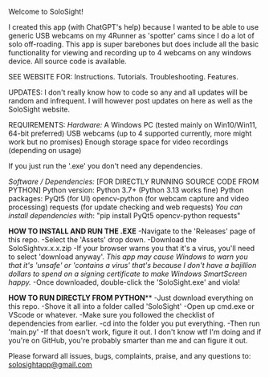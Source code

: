 Welcome to SoloSight! 

I created this app (with ChatGPT's help) because I wanted to be able to use generic USB webcams on my 4Runner as 'spotter' cams since I do a lot of solo off-roading.
This app is super barebones but does include all the basic functionality for viewing and recording up to 4 webcams on any windows device.
All source code is available.

SEE WEBSITE FOR:
Instructions.
Tutorials.
Troubleshooting.
Features.

UPDATES:
I don't really know how to code so any and all updates will be random and infrequent. I will however post updates on here as well as the SoloSight website.

REQUIREMENTS:
_Hardware:_
A Windows PC (tested mainly on Win10/Win11, 64-bit preferred)
USB webcams (up to 4 supported currently, more might work but no promises)
Enough storage space for video recordings (depending on usage)

If you just run the '.exe' you don't need any dependencies.

_Software / Dependencies:_ [FOR DIRECTLY RUNNING SOURCE CODE FROM PYTHON]
Python version: Python 3.7+ (Python 3.13 works fine)
Python packages:
PyQt5 (for UI)
opencv-python (for webcam capture and video processing)
requests (for update checking and web requests)
_You can install dependencies with_: "pip install PyQt5 opencv-python requests"

**HOW TO INSTALL AND RUN THE .EXE**
-Navigate to the 'Releases' page of this repo.
-Select the 'Assets' drop down.
-Download the SoloSightvx.x.x.zip
-If your browser warns you that it's a virus, you'll need to select 'download anyway'.
_This app may cause Windows to warn you that it's 'unsafe' or 'contains a virus' that's because I don't have a bajillion dollars to spend on a signing certificate to make Windows SmartScreen happy._
-Once downloaded, double-click the 'SoloSight.exe' and viola!

**HOW TO RUN DIRECTLY FROM PYTHON****
-Just download everything on this repo.
-Shove it all into a folder called 'SoloSight'
-Open up cmd.exe or VScode or whatever.
-Make sure you followed the checklist of dependencies from earlier.
-cd into the folder you put everything.
-Then run 'main.py'
-If that doesn't work, figure it out. I don't know wtf I'm doing and if you're on GitHub, you're probably smarter than me and can figure it out.

Please forward all issues, bugs, complaints, praise, and any questions to:
solosightapp@gmail.com


